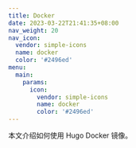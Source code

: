 ```yaml
---
title: Docker
date: 2023-03-22T21:41:35+08:00
nav_weight: 20
nav_icon:
  vendor: simple-icons
  name: docker
  color: '#2496ed'
menu:
  main:
    params:
      icon:
        vendor: simple-icons
        name: docker
        color: '#2496ed'
---
```


本文介绍如何使用 Hugo Docker 镜像。
